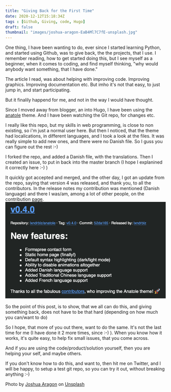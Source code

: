 ```yaml
---
title: "Giving Back for the First Time"
date: 2020-12-12T15:18:34Z
tags : [Github, Giving, code, Hugo]
draft: false
thumbnail: "images/joshua-aragon-EaB4Ml7C7fE-unsplash.jpg"
---
```

One thing, I have been wanting to do, ever since I started learning Python, and started using Github, was to give back, the the projects, that I use. 
I remember reading, how to get started doing this, but I see myself as a beginner, when it comes to coding, and find myself thinking, "why would anybody want something, that I have done."

The article I read, was about helping with improving code. Improving graphics. Improving documentation etc. But imho it's not that easy, to just jump in, and start participating.

But it finalily happend for me, and not in the way I would have thought. 

Since I moved away from blogger, an into Hugo, I have been using the [anatole](https://github.com/lxndrblz/anatole) theme. And I have been watching the Git repo, for changes etc.

I really like this repo, but my skills in web programming, is close to non existing, so i'm just a normal user here. 
But then I noticed, that the theme had localications, in different languages, and I took a look at the files. 
It was really simple to add new ones, and there were no Danish file. So I guss you can figure out the rest :-) 

I forked the repo, and added a Danish file, with the translations. Then I  created an issue, to put in back into the master branch (I hope I explanined it correctly here :-)  )

It quickly got accepted and merged, and the other day, I got an update from the repo, saying that version 4 was released, and thank you, to all the contributors. 
In the release notes my contribution was mentioned (Danish language) and there I was/am, among a lot of other people, on the contribution [page](https://github.com/lxndrblz/anatole/graphs/contributors).
![update](images/email.png)

So the point of this post, is to show, that we all can do this, and giving something back, does not have to be that hard (depending on how much you can/want to do)

So I hope, that more of you out there, want to do the same. 
It's not the last time for me (I have done it 2 more times, since :-)  ).
When you know how it works, it's quite easy, to help fix small issues, that you come across.

And if you are using the code/product/solution yourself, then you are helping your self, and maybe others.

If you don't know how to do this, and want to, then hit me on Twitter, and I will be happy, to setup a test git repo, so you can try it out, without breaking anything :-) 

<span>Photo by <a href="https://unsplash.com/@goshua13?utm_source=unsplash&amp;utm_medium=referral&amp;utm_content=creditCopyText">Joshua Aragon</a> on <a href="https://unsplash.com/s/photos/code?utm_source=unsplash&amp;utm_medium=referral&amp;utm_content=creditCopyText">Unsplash</a></span>